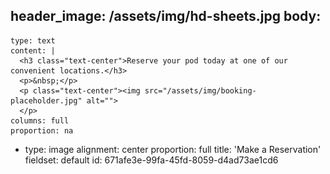 header_image: /assets/img/hd-sheets.jpg
body:
  -
    type: text
    content: |
      <h3 class="text-center">Reserve your pod today at one of our convenient locations.</h3>
      <p>&nbsp;</p>
      <p class="text-center"><img src="/assets/img/booking-placeholder.jpg" alt="">
      </p>
    columns: full
    proportion: na
  -
    type: image
    alignment: center
    proportion: full
title: 'Make a Reservation'
fieldset: default
id: 671afe3e-99fa-45fd-8059-d4ad73ae1cd6
